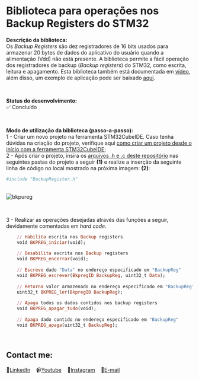 # Biblioteca para operações nos Backup Registers do STM32

**Descrição da biblioteca:**<br>
Os *Backup Registers* são dez registradores de 16 bits usados para armazenar 20 bytes de dados do aplicativo do usuário quando a alimentação (Vdd) não está presente.
A biblioteca permite a fácil operação dos registradores de backup (*Backup registers*) do STM32, como escrita, leitura e apagamento.
Esta biblioteca também está documentada em [vídeo](https://youtu.be/B3UiPsuIEuk), além disso, um exemplo de aplicação pode ser baixado [aqui](https://github.com/delpitec/C_STM32_Exemplo_LibOperacoesBackupRegister).

&nbsp;<br>

**Status do desenvolvimento:**<br>
✅ Concluído

&nbsp;<br> 
 
**Modo de utilização da biblioteca (passo-a-passo):**&nbsp;<br> 
1 - Criar um novo projeto na ferramenta STM32CubeIDE. Caso tenha dúvidas na criação do projeto, verifique aqui [como criar um projeto desde o início com a ferramenta STM32CubeIDE](https://www.youtube.com/watch?v=0UmISQhm_8k&t=338s);&nbsp;<br>
2 - Após criar o projeto, insira os [arquivos .h e .c deste repositório]()  nas seguintes pastas do projeto a seguir **(1)** e realize a inserção da seguinte linha de código no local mostrado na próxima imagem: **(2)**:
```ruby
#include "BackupRegister.h"
```
&nbsp;<br> 
![bkpureg](https://user-images.githubusercontent.com/58537514/136269552-282d4974-8fa5-4815-9de2-24d09ec0d030.png)

&nbsp;<br> 

3 - Realizar as operações desejadas através das funções a seguir, devidamente comentadas em *hard code*.
```ruby
	// Habilita escrita nos Backup registers
	void BKPREG_iniciar(void);
	
	// Desabilita escrita nos Backup registers
	void BKPREG_encerrar(void);
	
	// Escreve dado "Data" no endereço especificado em "BackupReg"
	void BKPREG_escrever(BkpregID BackupReg, uint32_t Data);
	
	// Retorna valor armazenado no endereço especificado em "BackupReg"
	uint32_t BKPREG_ler(BkpregID BackupReg);
	
	// Apaga todos os dados contidos nos backup registers
	void BKPREG_apagar_tudo(void);
	
	// Apaga dado contido no endereço especificado em "BackupReg"
	void BKPREG_apaga(uint32_t BackupReg);
```

&nbsp;<br> 

## Contact me:
💼[LinkedIn](https://br.linkedin.com/in/rafaeldelpino)&nbsp;&nbsp;&nbsp;
📹[Youtube](https://www.youtube.com/delpitec)&nbsp;&nbsp;&nbsp;
📸[Instagram](https://www.instagram.com/delpitec_/)&nbsp;&nbsp;&nbsp;
📧[E-mail](delpitec@gmail.com)&nbsp;&nbsp;&nbsp;
